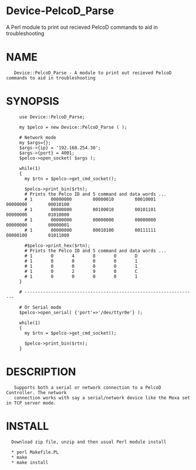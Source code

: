 # Device-PelcoD_Parse
A Perl module to print out recieved PelcoD commands to aid in troubleshooting

# NAME
       Device::PelcoD_Parse - A module to print out recieved PelcoD commands to aid in troubleshooting

# SYNOPSIS
         use Device::PelcoD_Parse;

         my $pelco = new Device::PelcoD_Parse ( );

         # Network mode
         my $args={};
         $args->{ip} = '192.168.254.30';
         $args->{port} = 4001;
         $pelco->open_socket( $args );

         while(1)
         {
           my $rtn = $pelco->get_cmd_socket();

           $pelco->print_bin($rtn);
           # Prints the Pelco ID and 5 command and data words ... 
           # 1       00000000        00000010        00010001        00000000        00010100
           # 1       00000000        00100010        00101101        00000000        01010000
           # 1       00000000        00000000        00000000        00000000        00000001
           # 1       00000000        00010100        00111111        00000100        01011000
            
           #$pelco->print_hex($rtn);
           # Prints the Pelco ID and 5 command and data words ... 
           # 1       0       4       8       0       D
           # 1       0       0       0       0       1
           # 1       0       0       0       0       1
           # 1       0       2       9       0       C
           # 1       0       0       0       0       1
         }

         # ------------------------------------------------------------------

         # Or Serial mode
         $pelco->open_serial( {'port'=>'/dev/ttyr0e'} );

         while(1)
         {
           my $rtn = $pelco->get_cmd_socket();

           $pelco->print_bin($rtn);
         }
         
         
# DESCRIPTION
       Supports both a serial or network connection to a PelcoD Controller. The network 
       connection works with say a serial/network device like the Moxa set in TCP server mode.

# INSTALL

      Download zip file, unzip and then usual Perl module install  
      
      * perl Makefile.PL 
      * make 
      * make install  
